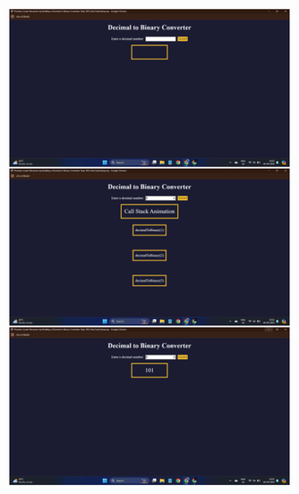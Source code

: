 <img src="https://github.com/Swaroop2507/JavaScript-Algorithms-and-Data-Structures/blob/main/src/dtb-0.png" alt="converter img"/>
<img src="https://github.com/Swaroop2507/JavaScript-Algorithms-and-Data-Structures/blob/main/src/dtb-1.png" alt="converter img"/>

<img src="https://github.com/Swaroop2507/JavaScript-Algorithms-and-Data-Structures/blob/main/src/dtb-3.png" alt="converter img"/>
